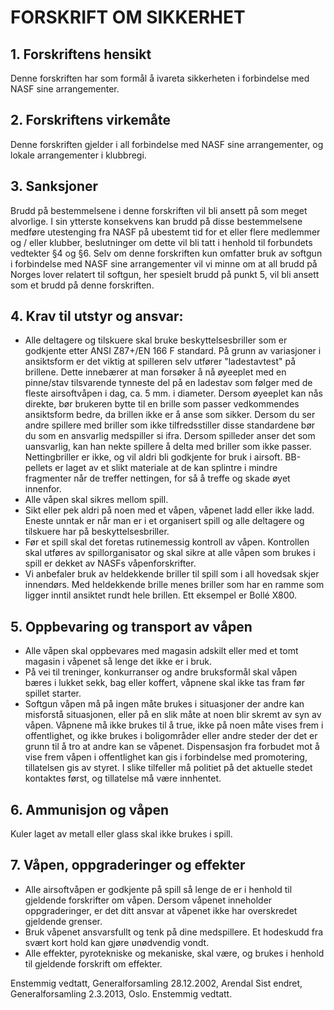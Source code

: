 # FORSKRIFT OM SIKKERHET

## 1. Forskriftens hensikt
Denne forskriften har som formål å ivareta sikkerheten i forbindelse med NASF sine arrangementer.

## 2. Forskriftens virkemåte
Denne forskriften gjelder i all forbindelse med NASF sine arrangementer, og lokale arrangementer i klubbregi.

## 3. Sanksjoner
Brudd på bestemmelsene i denne forskriften vil bli ansett på som meget alvorlige. I sin ytterste konsekvens kan brudd på disse bestemmelsene medføre utestenging fra NASF på ubestemt tid for et eller flere medlemmer og / eller klubber, beslutninger om dette vil bli tatt i henhold til forbundets vedtekter §4 og §6. Selv om denne forskriften kun omfatter bruk av softgun i forbindelse med NASF sine arrangementer vil vi minne om at all brudd på Norges lover relatert til softgun, her spesielt brudd på
punkt 5, vil bli ansett som et brudd på denne forskriften.

## 4. Krav til utstyr og ansvar:

* Alle deltagere og tilskuere skal bruke beskyttelsesbriller som er godkjente etter ANSI Z87+/EN 166 F standard. På grunn av variasjoner i ansiktsform er det viktig at spilleren selv utfører "ladestavtest" på brillene. Dette innebærer at man forsøker å nå øyeeplet med en pinne/stav tilsvarende tynneste del på en ladestav som følger med de fleste airsoftvåpen i dag, ca. 5 mm. i diameter. Dersom øyeeplet kan nås direkte, bør brukeren bytte til en
brille som passer vedkommendes ansiktsform bedre, da brillen ikke er å anse som sikker. Dersom du ser andre spillere med briller som ikke tilfredsstiller disse standardene bør du som en ansvarlig medspiller si ifra. Dersom spilleder anser det som uansvarlig, kan han nekte spillere å delta med briller som ikke passer. Nettingbriller er ikke, og vil aldri bli godkjente for bruk i airsoft. BB-pellets er laget av et slikt materiale at de kan splintre i mindre fragmenter når de treffer nettingen, for så å treffe
og skade øyet innenfor.
* Alle våpen skal sikres mellom spill.
* Sikt eller pek aldri på noen med et våpen, våpenet ladd eller ikke ladd. Eneste unntak er når man er i et organisert spill og alle deltagere og tilskuere har på beskyttelsesbriller.
* Før et spill skal det foretas rutinemessig kontroll av våpen. Kontrollen skal utføres av spillorganisator og skal sikre at alle våpen som brukes i spill er dekket av NASFs våpenforskrifter.
* Vi anbefaler bruk av heldekkende briller til spill som i all hovedsak skjer innendørs. Med heldekkende brille menes briller som har en ramme som ligger inntil ansiktet rundt hele brillen. Ett eksempel er Bollé X800.

## 5. Oppbevaring og transport av våpen

* Alle våpen skal oppbevares med magasin adskilt eller med et tomt magasin i våpenet så lenge det ikke er i bruk.
* På vei til treninger, konkurranser og andre bruksformål skal våpen bæres i lukket sekk, bag eller koffert, våpnene skal ikke tas fram før spillet starter.
* Softgun våpen må på ingen måte brukes i situasjoner der andre kan misforstå situasjonen, eller på en slik måte at noen blir skremt av syn av våpen. Våpnene må ikke brukes til å true, ikke på noen måte vises frem i offentlighet, og ikke brukes i boligområder eller andre steder der det er grunn til å tro at andre kan se våpenet. Dispensasjon fra forbudet mot å vise frem våpen i offentlighet kan gis i forbindelse med promotering, tillatelsen gis av styret. I slike tilfeller må politiet på det aktuelle stedet
kontaktes først, og tillatelse må være innhentet.

## 6. Ammunisjon og våpen

Kuler laget av metall eller glass skal ikke brukes i spill.

## 7. Våpen, oppgraderinger og effekter
* Alle airsoftvåpen er godkjente på spill så lenge de er i henhold til gjeldende forskrifter om våpen. Dersom våpenet inneholder oppgraderinger, er det ditt ansvar at våpenet ikke har overskredet gjeldende grenser.
* Bruk våpenet ansvarsfullt og tenk på dine medspillere. Et hodeskudd fra svært kort hold kan gjøre unødvendig vondt.
* Alle effekter, pyrotekniske og mekaniske, skal være, og brukes i henhold til gjeldende forskrift om effekter.


Enstemmig vedtatt, Generalforsamling 28.12.2002, Arendal
Sist endret, Generalforsamling 2.3.2013, Oslo. Enstemmig vedtatt.
